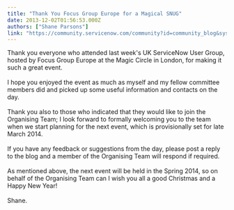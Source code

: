 ```yaml
---
title: "Thank You Focus Group Europe for a Magical SNUG"
date: 2013-12-02T01:56:53.000Z
authors: ["Shane Parsons"]
link: "https://community.servicenow.com/community?id=community_blog&sys_id=781daea5dbd0dbc01dcaf3231f961983"
---
```

<p>Thank you everyone who attended last week's UK ServiceNow User Group, hosted by Focus Group Europe at the Magic Circle in London, for making it such a great event.<br /><br />I hope you enjoyed the event as much as myself and my fellow committee members did and picked up some useful information and contacts on the day. <br /><br />Thank you also to those who indicated that they would like to join the Organising Team; I look forward to formally welcoming you to the team when we start planning for the next event, which is provisionally set for late March 2014.<br /><br />If you have any feedback or suggestions from the day, please post a reply to the blog and a member of the Organising Team will respond if required. <br /><br />As mentioned above, the next event will be held in the Spring 2014, so on behalf of the Organising Team can I wish you all a good Christmas and a Happy New Year!<br /><br />Shane.</p>